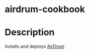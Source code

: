 airdrum-cookbook
================

Description
===========
Installs and deploys [AirDrum](https://github.com/ilozinski/AirDrums)
